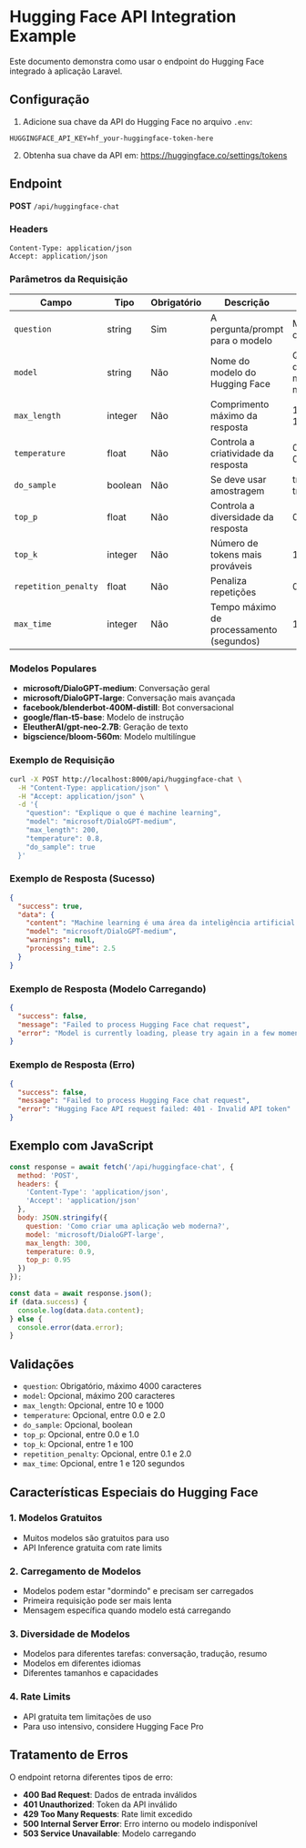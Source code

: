 # Hugging Face API Integration Example

Este documento demonstra como usar o endpoint do Hugging Face integrado à aplicação Laravel.

## Configuração

1. Adicione sua chave da API do Hugging Face no arquivo `.env`:
```
HUGGINGFACE_API_KEY=hf_your-huggingface-token-here
```

2. Obtenha sua chave da API em: https://huggingface.co/settings/tokens

## Endpoint

**POST** `/api/huggingface-chat`

### Headers
```
Content-Type: application/json
Accept: application/json
```

### Parâmetros da Requisição

| Campo | Tipo | Obrigatório | Descrição | Valores Aceitos |
|-------|------|-------------|-----------|-----------------|
| `question` | string | Sim | A pergunta/prompt para o modelo | Máximo 4000 caracteres |
| `model` | string | Não | Nome do modelo do Hugging Face | Qualquer modelo disponível (padrão: microsoft/DialoGPT-medium) |
| `max_length` | integer | Não | Comprimento máximo da resposta | 10 a 1000 (padrão: 100) |
| `temperature` | float | Não | Controla a criatividade da resposta | 0.0 a 2.0 (padrão: 0.7) |
| `do_sample` | boolean | Não | Se deve usar amostragem | true/false (padrão: true) |
| `top_p` | float | Não | Controla a diversidade da resposta | 0.0 a 1.0 |
| `top_k` | integer | Não | Número de tokens mais prováveis | 1 a 100 |
| `repetition_penalty` | float | Não | Penaliza repetições | 0.1 a 2.0 |
| `max_time` | integer | Não | Tempo máximo de processamento (segundos) | 1 a 120 |

### Modelos Populares

- **microsoft/DialoGPT-medium**: Conversação geral
- **microsoft/DialoGPT-large**: Conversação mais avançada
- **facebook/blenderbot-400M-distill**: Bot conversacional
- **google/flan-t5-base**: Modelo de instrução
- **EleutherAI/gpt-neo-2.7B**: Geração de texto
- **bigscience/bloom-560m**: Modelo multilíngue

### Exemplo de Requisição

```bash
curl -X POST http://localhost:8000/api/huggingface-chat \
  -H "Content-Type: application/json" \
  -H "Accept: application/json" \
  -d '{
    "question": "Explique o que é machine learning",
    "model": "microsoft/DialoGPT-medium",
    "max_length": 200,
    "temperature": 0.8,
    "do_sample": true
  }'
```

### Exemplo de Resposta (Sucesso)

```json
{
  "success": true,
  "data": {
    "content": "Machine learning é uma área da inteligência artificial que permite que computadores aprendam e melhorem automaticamente através da experiência, sem serem explicitamente programados...",
    "model": "microsoft/DialoGPT-medium",
    "warnings": null,
    "processing_time": 2.5
  }
}
```

### Exemplo de Resposta (Modelo Carregando)

```json
{
  "success": false,
  "message": "Failed to process Hugging Face chat request",
  "error": "Model is currently loading, please try again in a few moments: Model microsoft/DialoGPT-medium is currently loading"
}
```

### Exemplo de Resposta (Erro)

```json
{
  "success": false,
  "message": "Failed to process Hugging Face chat request",
  "error": "Hugging Face API request failed: 401 - Invalid API token"
}
```

## Exemplo com JavaScript

```javascript
const response = await fetch('/api/huggingface-chat', {
  method: 'POST',
  headers: {
    'Content-Type': 'application/json',
    'Accept': 'application/json'
  },
  body: JSON.stringify({
    question: 'Como criar uma aplicação web moderna?',
    model: 'microsoft/DialoGPT-large',
    max_length: 300,
    temperature: 0.9,
    top_p: 0.95
  })
});

const data = await response.json();
if (data.success) {
  console.log(data.data.content);
} else {
  console.error(data.error);
}
```

## Validações

- `question`: Obrigatório, máximo 4000 caracteres
- `model`: Opcional, máximo 200 caracteres
- `max_length`: Opcional, entre 10 e 1000
- `temperature`: Opcional, entre 0.0 e 2.0
- `do_sample`: Opcional, boolean
- `top_p`: Opcional, entre 0.0 e 1.0
- `top_k`: Opcional, entre 1 e 100
- `repetition_penalty`: Opcional, entre 0.1 e 2.0
- `max_time`: Opcional, entre 1 e 120 segundos

## Características Especiais do Hugging Face

### 1. Modelos Gratuitos
- Muitos modelos são gratuitos para uso
- API Inference gratuita com rate limits

### 2. Carregamento de Modelos
- Modelos podem estar "dormindo" e precisam ser carregados
- Primeira requisição pode ser mais lenta
- Mensagem específica quando modelo está carregando

### 3. Diversidade de Modelos
- Modelos para diferentes tarefas: conversação, tradução, resumo
- Modelos em diferentes idiomas
- Diferentes tamanhos e capacidades

### 4. Rate Limits
- API gratuita tem limitações de uso
- Para uso intensivo, considere Hugging Face Pro

## Tratamento de Erros

O endpoint retorna diferentes tipos de erro:

- **400 Bad Request**: Dados de entrada inválidos
- **401 Unauthorized**: Token da API inválido
- **429 Too Many Requests**: Rate limit excedido
- **500 Internal Server Error**: Erro interno ou modelo indisponível
- **503 Service Unavailable**: Modelo carregando